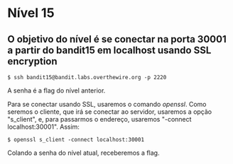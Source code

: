 # Nível 15

## O objetivo do nível é se conectar na porta 30001 a partir do bandit15 em localhost usando SSL encryption

```text
$ ssh bandit15@bandit.labs.overthewire.org -p 2220
```

A senha é a flag do nível anterior.

Para se conectar usando SSL, usaremos o comando _openssl_. Como seremos o cliente, que irá se conectar ao servidor, usaremos a opção "s\_client", e, para passarmos o endereço, usaremos "-connect localhost:30001". Assim:

```text
$ openssl s_client -connect localhost:30001
```

Colando a senha do nível atual, receberemos a flag.


